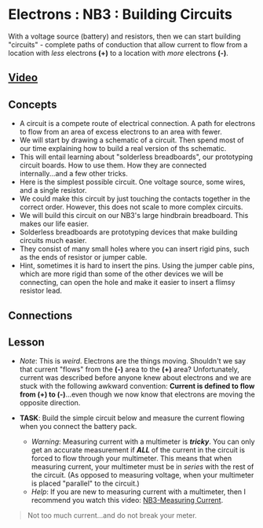 # Electrons : NB3 : Building Circuits
With a voltage source (battery) and resistors, then we can start building "circuits" - complete paths of conduction that allow current to flow from a location with *less* electrons **(+)** to a location with *more* electrons **(-)**.

## [Video](https://vimeo.com/1030783826)

## Concepts
- A circuit is a compete route of electrical connection. A path for electrons to flow from an area of excess electrons to an area with fewer.
- We will start by drawing a schematic of a circuit. Then spend most of our time explaining how to build a real version of ths schematic.
- This will entail learning about "solderless breadboards", our prototyping circuit boards. How to use them. How they are connected internally...and a few other tricks.
- Here is the simplest possible circuit. One voltage source, some wires, and a single resistor.
- We could make this circuit by just touching the contacts together in the correct order. However, this does not scale to more complex circuits.
- We will build this circuit on our NB3's large hindbrain breadboard. This makes our life easier.
- Solderless breadboards are prototyping devices that make building circuits much easier.
- They consist of many small holes where you can insert rigid pins, such as the ends of resistor or jumper cable.
- Hint, sometimes it is hard to insert the pins. Using the jumper cable pins, which are more rigid than some of the other devices we will be connecting, can open the hole and make it easier to insert a flimsy resistor lead.

## Connections

## Lesson

- *Note*: This is *weird*. Electrons are the things moving. Shouldn't we say that current "flows" from the **(-)** area to the **(+)** area? Unfortunately, current was described before anyone knew about electrons and we are stuck with the following awkward convention: **Current is defined to flow from (+) to (-)**...even though we now know that electrons are moving the opposite direction.

- **TASK**: Build the simple circuit below and measure the current flowing when you connect the battery pack.
  - *Warning*: Measuring current with a multimeter is ***tricky***. You can only get an accurate measurement if ***ALL*** of the current in the circuit is forced to flow through your multimeter. This means that when measuring current, your multimeter must be in *series* with the rest of the circuit. (As opposed to measuring voltage, when your multimeter is placed "parallel" to the circuit.)
  - *Help*: If you are new to measuring current with a multimeter, then I recommend you watch this video: [NB3-Measuring Current](https://vimeo.com/??????).
> Not too much current...and do not break your meter.
